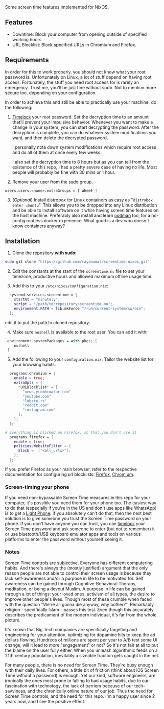 Some screen time features implemented for NixOS.

## Features

- Downtime: Block your computer from opening outside of specified working hours.
- URL Blocklist: Block specified URLs in Chromium and Firefox.

## Requirements

In order for this to work properly, you should not know what your root password is. Unfortunately on Linux, a lot of stuff depend on having root access. Fortunately, the stuff you need root access for is rarely an emergency. Trust me, you'll be just fine without sudo. Not to mention more secure too, depending on your configuration. 

In order to achieve this and still be able to practically use your machine, do the following:

1. [Timelock](https://github.com/rayanamal/timelock) your root password. Set the decryption time to an amount that'll prevent your impulsive behavior. Whenever you want to make a change in your system, you can start decrypting the password. After the decryption is complete, you can do whatever system modifications you want, and then delete the decrypted password.

    I personally note down system modifications which require root access and do all of them at once every few weeks.

    I also set the decryption time to 8 hours but as you can tell from the existence of this repo, I had a pretty severe case of having no life. Most people will probably be fine with 30 mins or 1 hour.

2. Remove your user from the sudo group.
<pre><code>users.users.&lt;name&gt;.extraGroups = [ <span style="text-decoration: line-through;">wheel</span> ]
</code></pre>

3. (*Optional*) Install [distrobox](https://distrobox.it/) for Linux containers as easy as "`distrobox enter ubuntu`". This allows you to be dropped into any Linux distribution and be able to install software on it while having screen time features on the host machine. Preferably also install and learn [podman](https://podman.io/) too, for a no-config rootless docker experience. What good is a dev who doesn't know containers anyway?

## Installation

1. Clone the repository **with sudo**:
```bash
sudo git clone "https://github.com/rayanamal/screentime-nixos.git"
```

2. Edit the constants at the start of the `screentime.nu` file to set your timezone, productive hours and allowed maximum offline usage time.

3. Add this to your `/etc/nixos/configuration.nix`:
```nix
  systemd.services.screentime = {
    startAt = "minutely";
    script = "/path/to/repository/screentime.nu";
    environment.PATH = lib.mkForce "/run/current-system/sw/bin";
  };
```
edit it to put the path to cloned repository.

4. Make sure `nushell` is available to the root user. You can add it with:
```nix
 environment.systemPackages = with pkgs; [
    nushell
 ]
```

5. Add the following to your `configuration.nix`. Tailor the website list for your browsing habits.
```nix
  programs.chromium = { 
    enable = true;
    extraOpts = {
      "URLBlocklist" = [
        "news.ycombinator.com"
        "youtube.com"
        "lobste.rs"
        "reddit.com"
        "instagram.com"
      ];
    };
  };

# Everything is blocked on Firefox, so that you don't use it  
  programs.firefox = {
  	enable = true;
    policies.WebsiteFilter = {
      Block =  ["<all_urls>"];
    };
  };
```

  If you prefer Firefox as your main browser, refer to the respective documentation for configuring url blocklists: [Firefox](https://mozilla.github.io/policy-templates/#websitefilter), [Chromium](https://chromeenterprise.google/intl/en_us/policies/#URLBlocklist).

### Screen-timing your phone
If you need non-bypassable Screen Time measures in this repo for your computer, it's possible you need them for your phone too. The easiest way to do that (especially if you're in the US and don't use apps like WhatsApp) is to get a [Light Phone](https://www.thelightphone.com/). If you absolutely can't do that, then the next best solution is to give someone you trust the Screen Time password on your phone. If you don't have anyone you can trust, you can [timelock](https://github.com/rayanamal/timelock) your Screen Time password and ask someone to enter (but not to remember) it or use bluetooth/USB keyboard emulator apps and tools on various platforms to enter the password without yourself seeing it.

### Notes

Screen Time controls are subjective. Everyone has different computering habits. And there's always the (mostly justified) argument that the only reason people are not able to control their screen usage is because they lack self-awareness and/or a purpose in life to be motivated for. Self awareness can be gained through Cognitive-Behavioral Therapy, meditation, or being a devout Muslim. A purpose in life can be gained through a lot of things: your loved ones, activism of all types, the desire to improve other people's lives. Though most of these crumble when faced with the question "We're all gonna die anyway, why bother?". Remarkably religion - specifically Islam - passes this test. Even though this accurately describes the predicament of the modern individual, it's far from the whole picture.

It's known that Big Tech companies are specifically targeting and engineering for your attention, optimizing for dopamine hits to keep the ad dollars flowing. Hundreds of millions are spent per year to A/B test some UI change, will it lead to more "engagement" or not? So it's not fair at all to put the blame on the user fully either. When you unleash algorithmic feeds on a 21th century population, inevitably a sizeable fraction gets caught in the net. 

For many people, there is no need for Screen Time. They're busy enough with their daily lives. For others, a little bit of friction (think about iOS Screen Time without a password) is enough. Yet our kind, software engineers, are ironically the ones most prone to falling to bad usage habits, due to our fascination with technology, the lack of barriers because of our tech-savviness, and the chronically online nature of our job. Thus the need for Screen Time controls, and the need for this repo. I'm a happy user since 2 years now, and I see the positive effect.
